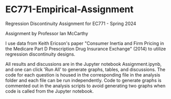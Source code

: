 # EC771-Empirical-Assignment
Regression Discontinuity Assignment for EC771 - Spring 2024

Assignment by Professor Ian McCarthy

I use data from Keith Ericson's paper "Consumer Inertia and Firm Pricing in the Medicare Part D Prescription Drug Insurance Exchange" (2014) to utilize regression discontinuity designs.

All results and discussions are in the Jupyter notebook Assignment.ipynb, and one can click 'Run All' to generate graphs, tables, and discussions. The code for each question is housed in the corresponding file in the analysis folder and each file can be run independently. Code to generate graphs is commented out in the analysis scripts to avoid generating two graphs when code is called from the Jupyter notebook. 